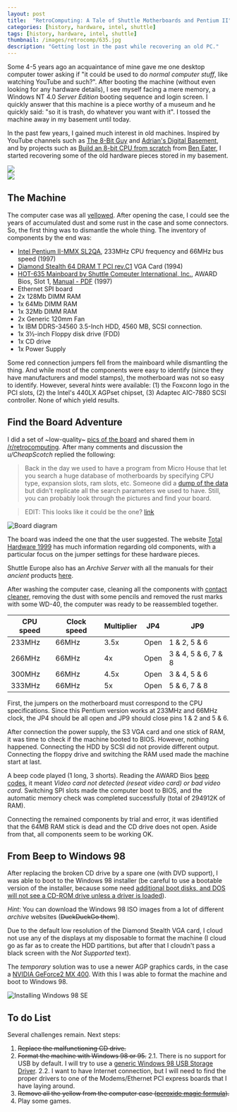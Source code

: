 ```yaml
---
layout: post
title:  "RetroComputing: A Tale of Shuttle Motherboards and Pentium II"
categories: [history, hardware, intel, shuttle]
tags: [history, hardware, intel, shuttle]
thumbnail: /images/retrocomp/635.jpg
description: "Getting lost in the past while recovering an old PC."
---
```


Some 4-5 years ago an acquaintance of mine gave me one desktop computer tower asking if "it could be used to do *normal computer stuff*, like watching YouTube and such?". After booting the machine (without even looking for any hardware details), I see myself facing a mere memory, a Windows NT 4.0 *Server Edition* booting sequence and login screen. I quickly answer that this machine is a piece worthy of a museum and he quickly said: "so it is trash, do whatever you want with it". I tossed the machine away in my basement until today.

<!--more-->

In the past few years, I gained much interest in old machines. Inspired by YouTube channels such as [The 8-Bit Guy](https://www.youtube.com/user/adric22) and [Adrian's Digital Basement](https://www.youtube.com/user/craig1black), and by projects such as [Build an 8-bit CPU from scratch](https://eater.net/8bit) from [Ben Eater](https://eater.net/), I started recovering some of the old hardware pieces stored in my basement.

<div class="imgsdiv">
    <div class="row">
        <div class="column">
            <img src="/images/retrocomp/pentium.jpg">
        </div>
        <div class="column">
            <img src="/images/retrocomp/401_Diamond_Stealth_64_DRAM_T_PCI_rev.C1_top_hq.jpg">
        </div>
    </div>
</div>

## The Machine

The computer case was all [yellowed](https://www.howtogeek.com/196687/ask-htg-why-do-old-computers-and-game-consoles-turn-yellow/). After opening the case, I could see the years of accumulated dust and some rust in the case and some connectors. So, the first thing was to dismantle the whole thing. The inventory of components by the end was:

- [Intel Pentium II-MMX SL2QA](http://www.cpu-world.com/sspec/SL/SL2QA.html), 233MHz CPU frequency and 66MHz bus speed (1997)
- [Diamond Stealth 64 DRAM T PCI rev.C1](http://www.vgamuseum.info/index.php/cpu/item/566-diamond-stealth-64-dram-t-s3-trio64) VGA Card (1994)
- [HOT-635 Mainboard by Shuttle Computer International, Inc.](http://www.uncreativelabs.de/th99/m/S-T/34816.htm), AWARD Bios, Slot 1, [Manual - PDF](/images/retrocomp/635.pdf) (1997) 
- Ethernet SPI board
- 2x 128Mb DIMM RAM
- 1x 64Mb DIMM RAM
- 1x 32Mb DIMM RAM
- 2x Generic 120mm Fan
- 1x IBM DDRS-34560 3.5-Inch HDD, 4560 MB, SCSI connection.
- 1x 3½-inch Floppy disk drive (FDD)
- 1x CD drive
- 1x Power Supply

Some red connection jumpers fell from the mainboard while dismantling the thing. And while most of the components were easy to identify (since they have manufacturers and model stamps), the motherboard was not so easy to identify. However, several *hints* were available: (1) the Foxconn logo in the PCI slots, (2) the Intel's 440LX AGPset chipset, (3) Adaptec AIC-7880 SCSI controller. None of which yield results. 

## Find the Board Adventure

I did a set of ~low-quality~ [pics of the board](https://imgur.com/a/LperCTK) and shared them in [/r/retrocomputing](https://www.reddit.com/r/retrocomputing/comments/ezr1sz/needing_help_to_identify_a_motherboard/). After many comments and discussion the *u/CheapScotch* replied the following:

> Back in the day we used to have a program from Micro House that let you search a huge database of motherboards by specifying CPU type, expansion slots, ram slots, etc. Someone did a [dump of the data](http://www.uncreativelabs.de/th99/m/mpii_i.htm) but didn't replicate all the search parameters we used to have. Still, you can probably look through the pictures and find your board.

> EDIT: This looks like it could be the one? [link](http://www.uncreativelabs.de/th99/m/S-T/34816.htm)


![Board diagram](/images/retrocomp/s635.png)


The board was indeed the one that the user suggested. The website [Total Hardware 1999](http://www.uncreativelabs.de/th99/) has much information regarding old components, with a particular focus on the jumper settings for these hardware pieces.

Shuttle Europe also has an *Archive Server* with all the manuals for their *ancient* products [here](https://download.shuttle.eu/Archive_2004/Manuals/en/).

After washing the computer case, cleaning all the components with [contact cleaner](https://www.amazon.co.uk/Professional-contact-cleaner-250-ml-34474/dp/B00JQDMT3I), removing the dust with some pencils and removed the rust marks with some WD-40, the computer was ready to be reassembled together.

| CPU speed  | Clock speed  | Multiplier  | JP4   | JP9                  |
|------------|--------------|-------------|-------|----------------------|
| 233MHz     | 66MHz        | 3.5x        | Open  | 1 & 2, 5 & 6         |
| 266MHz     | 66MHz        | 4x          | Open  | 3 & 4, 5 & 6, 7 & 8  |
| 300MHz     | 66MHz        | 4.5x        | Open  | 3 & 4, 5 & 6         |
| 333MHz     | 66MHz        | 5x          | Open  | 5 & 6, 7 & 8         |

First, the jumpers on the motherboard must correspond to the CPU specifications. Since this Pentium version works at 233MHz and 66MHz clock, the JP4 should be all open and JP9 should close pins 1 & 2 and 5 & 6.

After connection the power supply, the S3 VGA card and one stick of RAM, it was time to check if the machine booted to BIOS. However, nothing happened. Connecting the HDD by SCSI did not provide different output. Connecting the floppy drive and switching the RAM used made the machine start at last. 

A beep code played (1 long, 3 shorts). Reading the AWARD Bios [beep codes](https://www.computerhope.com/beep.htm), it meant *Video card not detected (reseat video card) or bad video card*. Switching SPI slots made the computer boot to BIOS, and the automatic memory check was completed successfully (total of 294912K of RAM).

Connecting the remained components by trial and error, it was identified that the 64MB RAM stick is dead and the CD drive does not open. Aside from that, all components seem to be working OK. 

## From Beep to Windows 98

After replacing the broken CD drive by a spare one (with DVD support), I was able to boot to the Windows 98 installer (be careful to use a bootable version of the installer, because some need [additional boot disks, and DOS will not see a CD-ROM drive unless a driver is loaded](https://winworldpc.com/product/microsoft-windows-boot-disk/98-se)).

*Hint*: You can download the Windows 98 ISO images from a lot of different *archive* websites (~~DuckDuckGo them~~).

Due to the default low resolution of the Diamond Stealth VGA card, I cloud not use any of the displays at my disposable to format the machine (I cloud go as far as to create the HDD partitions, but after that I cloudn't pass a black screen with the *Not Supported* text).  

The *temporary* solution was to use a newer AGP graphics cards, in the case a  [NVIDIA GeForce2 MX 400](https://www.techpowerup.com/gpu-specs/geforce2-mx-400.c790). With this I was able to format the machine and boot to Windows 98.

![Installing Windows 98 SE](/images/retrocomp/windows98format.jpg)

## To do List
Several challenges remain. Next steps:
1. ~~Replace the malfunctioning CD drive.~~
2. ~~Format the machine with Windows 98 or 95.~~
2.1. There is no support for USB by default. I will try to use a [generic Windows 98 USB Storage Driver](https://www.philscomputerlab.com/windows-98-usb-storage-driver.html).
2.2. I want to have Internet connection, but I will need to find the proper drivers to one of the Modems/Ethernet PCI express boards that I have laying around.
3. ~~Remove all the yellow from the computer case ([peroxide magic formula](https://www.amazon.com/Salon-Care-Creme-Developer-ounce/dp/B004OKDW20)).~~
4. Play some games.
